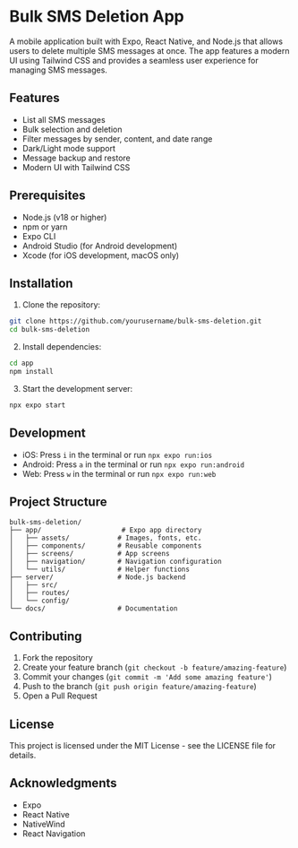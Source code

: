 # Bulk SMS Deletion App

A mobile application built with Expo, React Native, and Node.js that allows users to delete multiple SMS messages at once. The app features a modern UI using Tailwind CSS and provides a seamless user experience for managing SMS messages.

## Features

- List all SMS messages
- Bulk selection and deletion
- Filter messages by sender, content, and date range
- Dark/Light mode support
- Message backup and restore
- Modern UI with Tailwind CSS

## Prerequisites

- Node.js (v18 or higher)
- npm or yarn
- Expo CLI
- Android Studio (for Android development)
- Xcode (for iOS development, macOS only)

## Installation

1. Clone the repository:

```bash
git clone https://github.com/yourusername/bulk-sms-deletion.git
cd bulk-sms-deletion
```

2. Install dependencies:

```bash
cd app
npm install
```

3. Start the development server:

```bash
npx expo start
```

## Development

- iOS: Press `i` in the terminal or run `npx expo run:ios`
- Android: Press `a` in the terminal or run `npx expo run:android`
- Web: Press `w` in the terminal or run `npx expo run:web`

## Project Structure

```
bulk-sms-deletion/
├── app/                    # Expo app directory
│   ├── assets/            # Images, fonts, etc.
│   ├── components/        # Reusable components
│   ├── screens/           # App screens
│   ├── navigation/        # Navigation configuration
│   └── utils/             # Helper functions
├── server/                # Node.js backend
│   ├── src/
│   ├── routes/
│   └── config/
└── docs/                  # Documentation
```

## Contributing

1. Fork the repository
2. Create your feature branch (`git checkout -b feature/amazing-feature`)
3. Commit your changes (`git commit -m 'Add some amazing feature'`)
4. Push to the branch (`git push origin feature/amazing-feature`)
5. Open a Pull Request

## License

This project is licensed under the MIT License - see the LICENSE file for details.

## Acknowledgments

- Expo
- React Native
- NativeWind
- React Navigation

